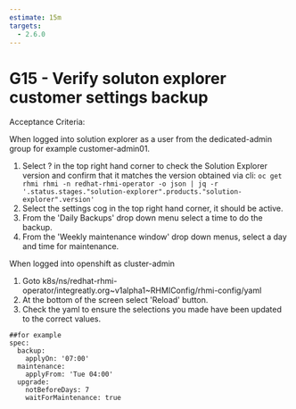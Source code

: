 ```yaml
---
estimate: 15m
targets:
  - 2.6.0
---
```


# G15 - Verify soluton explorer customer settings backup

Acceptance Criteria:

When logged into solution explorer as a user from the dedicated-admin group for example customer-admin01.

1. Select ? in the top right hand corner to check the Solution Explorer version and confirm that it matches the version obtained via cli: `oc get rhmi rhmi -n redhat-rhmi-operator -o json | jq -r '.status.stages."solution-explorer".products."solution-explorer".version'`
2. Select the settings cog in the top right hand corner, it should be active.
3. From the 'Daily Backups' drop down menu select a time to do the backup.
4. From the 'Weekly maintenance window' drop down menus, select a day and time for maintenance.

When logged into openshift as cluster-admin

1. Goto <openshift-cluster>k8s/ns/redhat-rhmi-operator/integreatly.org~v1alpha1~RHMIConfig/rhmi-config/yaml
2. At the bottom of the screen select 'Reload' button.
3. Check the yaml to ensure the selections you made have been updated to the correct values.

```
##for example
spec:
  backup:
    applyOn: '07:00'
  maintenance:
    applyFrom: 'Tue 04:00'
  upgrade:
    notBeforeDays: 7
    waitForMaintenance: true
```
